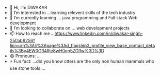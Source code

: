 - 👋 Hi, I’m DIWAKAR 
- 👀 I’m interested in ...learning relevent skills of the tech industry
- 🌱 I’m currently learning ... java programming and Full stack Web development
- 💞️ I’m looking to collaborate on ... web development projects
- 📫 How to reach me ...https://www.linkedin.com/in/diwakar-singh-250ab6256?lipi=urn%3Ali%3Apage%3Ad_flagship3_profile_view_base_contact_details%3By4EW0G34Rje8wH0qp5ZGRw%3D%3D
- 😄 Pronouns: ... 
- ⚡ Fun fact: ...did you know otters are the only non human mammals who use stone tools....

<!---
theAlchemist220701/theAlchemist220701 is a ✨ special ✨ repository because its `README.md` (this file) appears on your GitHub profile.
You can click the Preview link to take a look at your changes.
--->
